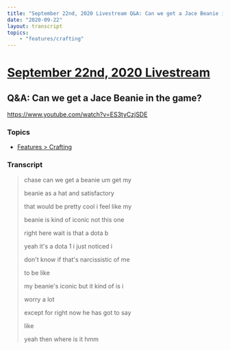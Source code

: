 ```yaml
---
title: "September 22nd, 2020 Livestream Q&A: Can we get a Jace Beanie in the game?"
date: "2020-09-22"
layout: transcript
topics:
    - "features/crafting"
---
```

# [September 22nd, 2020 Livestream](../2020-09-22.md)
## Q&A: Can we get a Jace Beanie in the game?
https://www.youtube.com/watch?v=ES3tyCzjSDE

### Topics
* [Features > Crafting](../topics/features/crafting.md)

### Transcript

>  chase can we get a beanie um get my
> 
> beanie as a hat and satisfactory
> 
> that would be pretty cool i feel like my
> 
> beanie is kind of iconic not this one
> 
> right here wait is that a dota b
> 
> yeah it's a dota 1 i just noticed i
> 
> don't know if that's narcissistic of me
> 
> to be like
> 
> my beanie's iconic but it kind of is i
> 
> worry a lot
> 
> except for right now he has got to say
> 
> like
> 
> yeah then where is it hmm
> 
